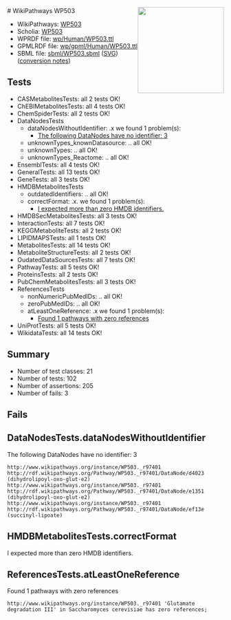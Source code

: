 <img style="float: right; width: 200px" src="../logo.png" />
# WikiPathways WP503

* WikiPathways: [WP503](https://identifiers.org/wikipathways:WP503)
* Scholia: [WP503](https://scholia.toolforge.org/wikipathways/WP503)
* WPRDF file: [wp/Human/WP503.ttl](../wp/Human/WP503.ttl)
* GPMLRDF file: [wp/gpml/Human/WP503.ttl](../wp/gpml/Human/WP503.ttl)
* SBML file: [sbml/WP503.sbml](../sbml/WP503.sbml) ([SVG](../sbml/WP503.svg)) ([conversion notes](../sbml/WP503.txt))

## Tests
* CASMetabolitesTests: all 2 tests OK!
* ChEBIMetabolitesTests: all 4 tests OK!
* ChemSpiderTests: all 2 tests OK!
* DataNodesTests
    * dataNodesWithoutIdentifier: .x we found 1 problem(s):
        * [The following DataNodes have no identifier: 3](#d2d32fa2)
    * unknownTypes_knownDatasource: .. all OK!
    * unknownTypes: .. all OK!
    * unknownTypes_Reactome: .. all OK!
* EnsemblTests: all 4 tests OK!
* GeneralTests: all 13 tests OK!
* GeneTests: all 3 tests OK!
* HMDBMetabolitesTests
    * outdatedIdentifiers: .. all OK!
    * correctFormat: .x. we found 1 problem(s):
        * [I expected more than zero HMDB identifiers.](#ad154c1e)
* HMDBSecMetabolitesTests: all 3 tests OK!
* InteractionTests: all 7 tests OK!
* KEGGMetaboliteTests: all 2 tests OK!
* LIPIDMAPSTests: all 1 tests OK!
* MetabolitesTests: all 14 tests OK!
* MetaboliteStructureTests: all 2 tests OK!
* OudatedDataSourcesTests: all 7 tests OK!
* PathwayTests: all 5 tests OK!
* ProteinsTests: all 2 tests OK!
* PubChemMetabolitesTests: all 3 tests OK!
* ReferencesTests
    * nonNumericPubMedIDs: .. all OK!
    * zeroPubMedIDs: .. all OK!
    * atLeastOneReference: .x we found 1 problem(s):
        * [Found 1 pathways with zero references](#35eb778e)
* UniProtTests: all 5 tests OK!
* WikidataTests: all 14 tests OK!


## Summary

* Number of test classes: 21
* Number of tests: 102
* Number of assertions: 205
* Number of fails: 3

## Fails

<a name="d2d32fa2" />

## DataNodesTests.dataNodesWithoutIdentifier

The following DataNodes have no identifier: 3
```
http://www.wikipathways.org/instance/WP503._r97401 http://rdf.wikipathways.org/Pathway/WP503._r97401/DataNode/d4023 (dihydrolipoyl-oxo-glut-e2)
http://www.wikipathways.org/instance/WP503._r97401 http://rdf.wikipathways.org/Pathway/WP503._r97401/DataNode/e1351 (dihydrolipoyl-oxo-glut-e2)
http://www.wikipathways.org/instance/WP503._r97401 http://rdf.wikipathways.org/Pathway/WP503._r97401/DataNode/ef13e (succinyl-lipoate)
```

<a name="ad154c1e" />

## HMDBMetabolitesTests.correctFormat

I expected more than zero HMDB identifiers.
<a name="35eb778e" />

## ReferencesTests.atLeastOneReference

Found 1 pathways with zero references
```
http://www.wikipathways.org/instance/WP503._r97401 'Glutamate degradation III' in Saccharomyces cerevisiae has zero references; 
```

